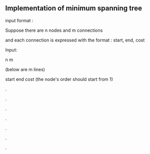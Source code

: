 Implementation of minimum spanning tree  
---
input format :  

Suppose there are n nodes and m connections  

and each connection is expressed with the format : start, end, cost   

Input:  

n m  

(below are m lines)  

start end cost (the node's order should start from 1)  

.  

.  

.  

.  

.  

.  

.  
